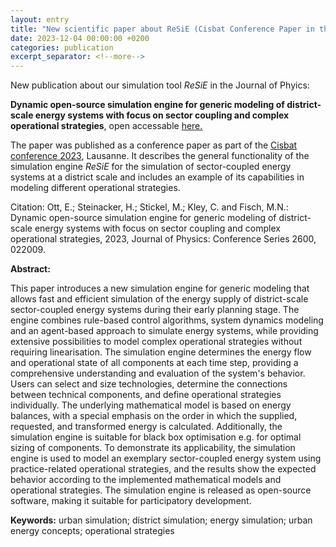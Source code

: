```yaml
---
layout: entry
title: "New scientific paper about ReSiE (Cisbat Conference Paper in the Journal of Physics)"
date: 2023-12-04 00:00:00 +0200
categories: publication
excerpt_separator: <!--more-->
---
```


New publication about our simulation tool *ReSiE* in the Journal of Phyics:

**Dynamic open-source simulation engine for generic modeling of district-scale energy systems with focus on sector coupling and complex operational strategies**, open accessable [here.](https://doi.org/10.1088/1742-6596/2600/2/022009)

The paper was published as a conference paper as part of the [Cisbat conference 2023](https://cisbat.epfl.ch), Lausanne. It describes the general functionality of the simulation engine *ReSiE* for the simulation of sector-coupled energy systems at a district scale and includes an example of its capabilities in modeling different operational strategies.

Citation: Ott, E.; Steinacker, H.; Stickel, M.; Kley, C. and Fisch, M.N.: Dynamic open-source simulation engine for generic modeling of district-scale energy systems with focus on sector coupling and complex operational strategies, 2023, Journal of Physics: Conference Series 2600, 022009.

<!--more-->

**Abstract:**

This paper introduces a new simulation engine for generic modeling that allows fast and efficient simulation of the energy supply of district-scale sector-coupled energy systems during their early planning stage. The engine combines rule-based control algorithms, system dynamics modeling and an agent-based approach to simulate energy systems, while providing extensive possibilities to model complex operational strategies without requiring linearisation. The simulation engine determines the energy flow and operational state of all components at each time step, providing a comprehensive understanding and evaluation of the system's behavior. Users can select and size technologies, determine the connections between technical components, and define operational strategies individually. The underlying mathematical model is based on energy balances, with a special emphasis on the order in which the supplied, requested, and transformed energy is calculated. Additionally, the simulation engine is suitable for black box optimisation e.g. for optimal sizing of components. To demonstrate its applicability, the simulation engine is used to model an exemplary sector-coupled energy system using practice-related operational strategies, and the results show the expected behavior according to the implemented mathematical models and operational strategies. The simulation engine is released as open-source software, making it suitable for participatory development.


**Keywords:** urban simulation; district simulation; energy simulation; urban energy concepts; operational strategies
